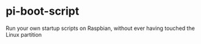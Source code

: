# pi-boot-script

Run your own startup scripts on Raspbian, without ever having touched the Linux partition